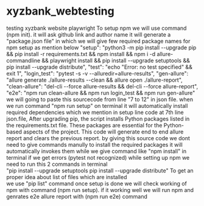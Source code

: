 # xyzbank_webtesting
testing xyzbank website playwright
To setup npm we will use command (npm init).
it will ask github link and author name 
it will generate a "package.json file" in which we will give few required package names for npm setup  as mention below
    "setup": "python3 -m pip install --upgrade pip && pip install -r requirements.txt && npm install && npm i -d allure-commandline && playwright install && pip install --upgrade setuptools && pip install --upgrade distribute",
    "test": "echo \"Error: no test specified\" && exit 1",
    "login_test": "pytest -s -v --alluredir=allure-results",
    "gen-allure": "allure generate ./allure-results --clean && allure open ./allure-report",
    "clean-allure": "del-cli --force allure-results && del-cli --force allure-report",
    "e2e": "npm run clean-allure && npm run login_test && npm run gen-allure" 
we will going to paste this sourcecode from line "7 to 12" in json file.
when we run command "npm run setup" on terminal it will automatically install required dependencies which we mention in setup line code at 7th line json.file,
After upgrading pip, the script installs Python packages listed in the requirements.txt file. These packages are essential for the Python-based aspects of the project.
This code will generate end to end allure report and clears the previous report.
by giving this source code we dont need to give commands manully to install the required packages it will automatically invokes them while we give command like "npm install" in terminal
  if we get errors (pytest not recognized) while setting up npm we need to run this 2 commands in terminal   
       "pip install --upgrade setuptools
        pip install --upgrade distribute"
To get an proper idea  about list of  files which are installed  
we use "pip list" command 
once setup is done we will check working of npm with command (npm run setup).
if it working well we will run npm and  genrates e2e allure report with (npm run e2e)  command   

